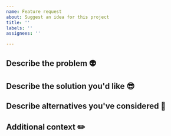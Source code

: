 ```yaml
---
name: Feature request
about: Suggest an idea for this project
title: ''
labels: ''
assignees: ''

---
```


## Describe the problem :alien:

## Describe the solution you'd like :sunglasses:

## Describe alternatives you've considered :thought_balloon:

## Additional context :pencil2:
